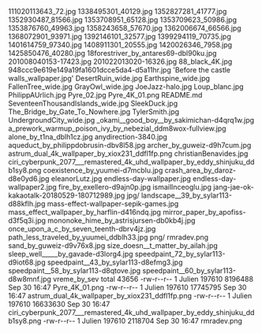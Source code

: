 111020113643_72.jpg
 1338495301_40129.jpg
 1352827281_41777.jpg
 1352930487_81566.jpg
 1353708951_65128.jpg
 1353709623_50986.jpg
 1353876760_49963.jpg
 1358243658_57670.jpg
 1362006674_66566.jpg
 1368072901_93971.jpg
 1392146101_32577.jpg
 1399294119_70735.jpg
 1401614759_97340.jpg
 1408911301_20555.jpg
 1420026346_7958.jpg
 1425850476_40280.jpg
 18forestriver_by_antares69-dbl90ku.jpg
 201008040153-17423.jpg
 201022013020-16326.jpg
 88_black_4K.jpg
 948ccc9e619e149a19fa1601dcce5da4-d5a11hr.jpg
'Before the castle walls_wallpaper.jpg'
 DesertRuin_wide.jpg
 Earthspine_wide.jpg
 FallenTree_wide.jpg
 GrayOwl_wide.jpg
 JoeJazz-halo.jpg
 Loup_blanc.jpg
 PhilippAUrlich.jpg
 Pyre_02.jpg
 Pyre_4K_01.png
 README.md
 SeventeenThousandIslands_wide.jpg
 SleekDuck.jpg
 The_Bridge_by_Gate_To_Nowhere.jpg
 TylerSmith.jpg
 UndergroundCity_wide.jpg
 _okami__good_boy__by_sakimichan-d4qrq1w.jpg
 a_prework_warmup_poison_ivy_by_nebezial_ddm8wox-fullview.jpg
 alone_by_t1na_dblh1cz.jpg
 anydirection-3840.jpg
 aqueduct_by_philippdobrusin-dbv8l58.jpg
 archer_by_guweiz-d9h7cum.jpg
 astrum_dual_4k_wallpaper_by_xiox231_ddfl1fp.png
 christianBenavides.jpg
 ciri_cyberpunk_2077___remastered_4k_uhd_wallpaper_by_eddy_shinjuku_ddb1sy8.png
 coexistence_by_yuumei-d7mcblu.jpg
 crash_area_by_daroz-d8e0yd6.jpg
 eleanorLutz.jpg
 endless-day-wallpaper.jpg
 endless-day-wallpaper2.jpg
 fire_by_exellero-d9ajn0p.jpg
 ismailInceoglu.jpg
 jang-jae-ok-kakaotalk-20180529-180712989.jpg
 jpg/
 landscape__39_by_sylar113-d88kflh.jpg
 mass-effect-wallpaper-sepik-games.jpg
 mass_effect_wallpaper_by_harflin-d416ndq.jpg
 mirror_paper_by_apofiss-d3f5q3i.jpg
 mononoke_hime_by_astrisjursen-db0kb4j.jpg
 once_upon_a_c_by_seven_teenth-dbrv4jz.jpg
 path_less_traveled_by_yuumei_ddblh33.jpg
 png/
 rmradev.png
 sand_by_guweiz-d9v76x8.jpg
 size_doesn__t_matter_by_ailah.jpg
 sleep_well_____by_gavade-d3lorg4.jpg
 speedpaint_72_by_sylar113-d9iot68.jpg
 speedpaint__43_by_sylar113-d8efmg3.jpg
 speedpaint__58_by_sylar113-d8qtove.jpg
 speedpaint__60_by_sylar113-d8w8mnf.jpg
 vreme_by_sev
total 43656
-rw-r--r-- 1 Julien 197610  8196488 Sep 30 16:47 Pyre_4K_01.png
-rw-r--r-- 1 Julien 197610 17745795 Sep 30 16:47 astrum_dual_4k_wallpaper_by_xiox231_ddfl1fp.png
-rw-r--r-- 1 Julien 197610 16633630 Sep 30 16:47 ciri_cyberpunk_2077___remastered_4k_uhd_wallpaper_by_eddy_shinjuku_ddb1sy8.png
-rw-r--r-- 1 Julien 197610  2118704 Sep 30 16:47 rmradev.png
